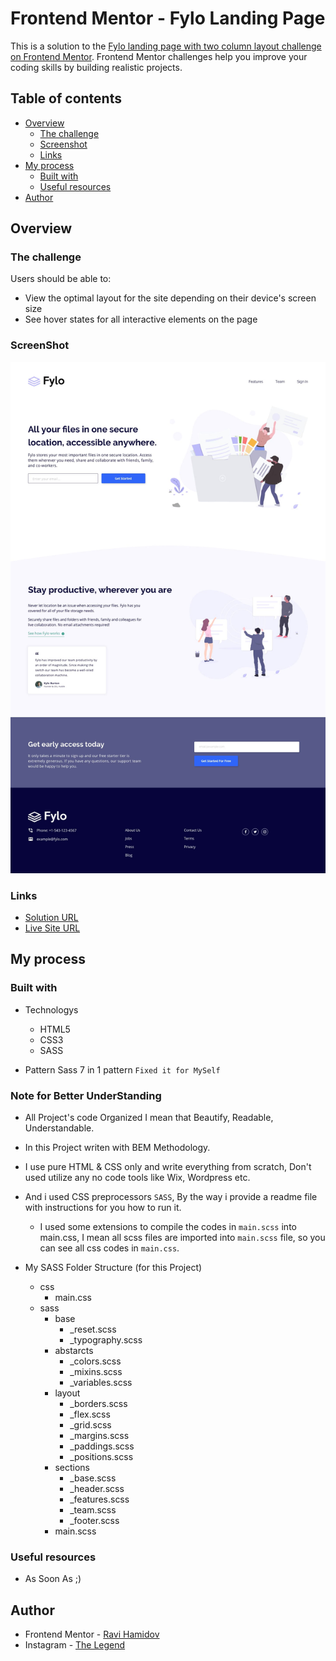 # Frontend Mentor - Fylo Landing Page

This is a solution to the [Fylo landing page with two column layout challenge on Frontend Mentor](https://www.frontendmentor.io/challenges/fylo-landing-page-with-two-column-layout-5ca5ef041e82137ec91a50f5). Frontend Mentor challenges help you improve your coding skills by building realistic projects. 

## Table of contents

- [Overview](#overview)
  - [The challenge](#the-challenge)
  - [Screenshot](#screenshot)
  - [Links](#links)
- [My process](#my-process)
  - [Built with](#built-with)
  - [Useful resources](#useful-resources)
- [Author](#author)

## Overview

### The challenge

Users should be able to:

- View the optimal layout for the site depending on their device's screen size
- See hover states for all interactive elements on the page

### ScreenShot

![](./design/desktop-design.png)

### Links

- [Solution URL](https://github.com/RaviHamidov/FyloLandingPage)
- [Live Site URL](https://ravihamidov.github.io/FyloLandingPage/)

## My process

### Built with

- Technologys
  - HTML5
  - CSS3
  - SASS

- Pattern Sass 7 in 1 pattern `Fixed it for MySelf`


### Note for Better UnderStanding

- All Project's code Organized I mean that Beautify, Readable, Understandable. 

- In this Project writen with BEM Methodology.

- I use pure HTML & CSS only and write everything from scratch, 
  Don't used utilize any no code tools like Wix, Wordpress etc.

- And i used CSS preprocessors `SASS`, By the way i provide a readme file with instructions for you how to run it.
  - I used some extensions to compile the codes in `main.scss` into main.css, I mean all scss files are imported into `main.scss` file, so you can see all css codes in `main.css`.


- My SASS Folder Structure (for this Project)
  - css
    - main.css
  - sass 
    - base
      - _reset.scss
      - _typography.scss
    - abstarcts
      - _colors.scss
      - _mixins.scss
      - _variables.scss
    - layout
      - _borders.scss
      - _flex.scss
      - _grid.scss
      - _margins.scss
      - _paddings.scss
      - _positions.scss
    - sections
      - _base.scss
      - _header.scss
      - _features.scss
      - _team.scss
      - _footer.scss
    - main.scss

### Useful resources

- As Soon As ;)

## Author

-   Frontend Mentor - [Ravi Hamidov](https://www.frontendmentor.io/profile/@RaviHamidov)
-   Instagram - [The Legend](https://www.instagram.com/ravihamidov/)
